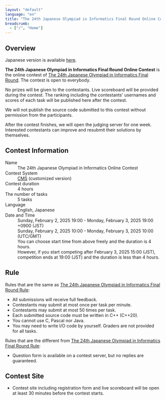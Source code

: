 ```yaml
---
layout: "default"
language: "en"
title: "The 24th Japanese Olympiad in Informatics Final Round Online Contest"
breadcrumb:
  - ["/", "Home"]
---
```


## Overview

Japanese version is available [here](./index.html).

**The 24th Japanese Olympiad in Informatics Final Round Online Contest** is the online contest of [The 24th Japanese Olympiad in Informatics Final Round](https://www.ioi-jp.org/joi/2024/2025-ho-outline).
The contest is open to everybody.

No prizes will be given to the contestants. Live scoreboard will be provided during the contest. The ranking including the contestants' usernames and scores of each task will be published here after the contest.

We will not publish the source code submitted to this contest without permission from the participants.

After the contest finishes, we will open the judging server for one week. Interested contestants can improve and resubmit their solutions by themselves.

## Contest Information

<dl>
  <dt>Name</dt>
    <dd>The 24th Japanese Olympiad in Informatics Online Contest</dd>

  <dt>Contest System</dt>
  <dd>
  <a href="https://github.com/cms-dev/cms/">CMS</a> (customized version)
  </dd>

  <dt>Contest duration</dt>
  <dd>4 hours</dd>

  <dt>The number of tasks</dt>
  <dd>5 tasks</dd>

  <dt>Language</dt>
  <dd>English, Japanese</dd>

  <dt>Date and Time</dt>
  <dd>Sunday, February 2, 2025 19:00 - Monday, February 3, 2025 19:00 +0900 (JST)</dd>
  <dd>Sunday, February 2, 2025 10:00 - Monday, February 3, 2025 10:00 (UTC/GMT)</dd>

  <dd>You can choose start time from above freely and the duration is 4 hours.</dd>
  <dd>However, if you start competing after February 3, 2025 15:00 (JST), competition ends at 19:00 (JST) and the duration is less than 4 hours.</dd>
</dl>

## Rule

Rules that are the same as [The 24th Japanese Olympiad in Informatics Final Round Rule](https://www.ioi-jp.org/joi/2024/2025-ho-outline#OV):

- All submissions will receive full feedback.
- Contestants may submit at most once per task per minute.
- Contestants may submit at most 50 times per task.
- Each submitted source code must be written in C++ (C++20).
- You cannot use C, Pascal nor Java.
- You may need to write I/O code by yourself. Graders are not provided for all tasks.

Rules that are the different from [The 24th Japanese Olympiad in Informatics Final Round Rule](https://www.ioi-jp.org/joi/2024/2025-ho-outline#OV):

- Question form is available on a contest server, but no replies are guaranteed.

## Contest Site

- Contest site including registration form and live scoreboard will be open at least 30 minutes before the contest starts.
